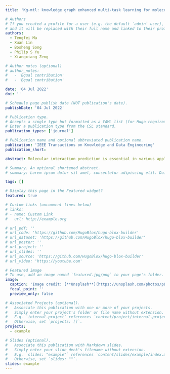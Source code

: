 ```yaml
---
title: 'Kg-mtl: knowledge graph enhanced multi-task learning for molecular interaction'

# Authors
# If you created a profile for a user (e.g. the default `admin` user), write the username (folder name) here
# and it will be replaced with their full name and linked to their profile.
authors:
  - Tengfei Ma
  - Xuan Lin
  - Bosheng Song
  - Philip S Yu 
  - Xiangxiang Zeng

# Author notes (optional)
# author_notes:
#   - 'Equal contribution'
#   - 'Equal contribution'

date: '04 Jul 2022'
doi: ''

# Schedule page publish date (NOT publication's date).
publishDate: '04 Jul 2022'

# Publication type.
# Accepts a single type but formatted as a YAML list (for Hugo requirements).
# Enter a publication type from the CSL standard.
publication_types: ['journal']

# Publication name and optional abbreviated publication name.
publication: 'IEEE Transactions on Knowledge and Data Engineering'
publication_short: 

abstract: Molecular interaction prediction is essential in various applications including drug discovery and material science. The problem becomes quite challenging when the interaction is represented by unmapped relationships in molecular networks, namely molecular interaction, because it easily suffers from (i) insufficient labeled data with many false-positive samples, and (ii) ignoring a large number of biological entities with rich information in the knowledge graph. Most of the existing methods cannot properly exploit the information of knowledge graph and molecule graph simultaneously. In this paper, we propose a large-scale K nowledge G raph enhanced M ulti- T ask L earning model, namely KG-MTL, which extracts the features from both knowledge graph and molecular graph in a synergistic way. Moreover, we design an effective Shared Unit that helps the model to jointly preserve the semantic relations of drug entity and the neighbor structures of the compound in both knowledge graph and molecular graph. Extensive experiments on four real-world datasets demonstrate that our proposed KG-MTL outperforms the state-of-the-art methods on two representative molecular interaction prediction tasks drug-target interaction prediction and compound-protein interaction prediction. The source code of KG-MTL is available at https://github.com/xzenglab/KG-MTL.

# Summary. An optional shortened abstract.
# summary: Lorem ipsum dolor sit amet, consectetur adipiscing elit. Duis posuere tellus ac convallis placerat. Proin tincidunt magna sed ex sollicitudin condimentum.

tags: []

# Display this page in the Featured widget?
featured: true

# Custom links (uncomment lines below)
# links:
# - name: Custom Link
#   url: http://example.org

# url_pdf: ''
# url_code: 'https://github.com/HugoBlox/hugo-blox-builder'
# url_dataset: 'https://github.com/HugoBlox/hugo-blox-builder'
# url_poster: ''
# url_project: ''
# url_slides: ''
# url_source: 'https://github.com/HugoBlox/hugo-blox-builder'
# url_video: 'https://youtube.com'

# Featured image
# To use, add an image named `featured.jpg/png` to your page's folder.
image:
  caption: 'Image credit: [**Unsplash**](https://unsplash.com/photos/pLCdAaMFLTE)'
  focal_point: ''
  preview_only: false

# Associated Projects (optional).
#   Associate this publication with one or more of your projects.
#   Simply enter your project's folder or file name without extension.
#   E.g. `internal-project` references `content/project/internal-project/index.md`.
#   Otherwise, set `projects: []`.
projects:
  - example

# Slides (optional).
#   Associate this publication with Markdown slides.
#   Simply enter your slide deck's filename without extension.
#   E.g. `slides: "example"` references `content/slides/example/index.md`.
#   Otherwise, set `slides: ""`.
slides: example
---
```

<!-- 
{{% callout note %}}
Click the _Cite_ button above to demo the feature to enable visitors to import publication metadata into their reference management software.
{{% /callout %}}

{{% callout note %}}
Create your slides in Markdown - click the _Slides_ button to check out the example.
{{% /callout %}}

Add the publication's **full text** or **supplementary notes** here. You can use rich formatting such as including [code, math, and images](https://docs.hugoblox.com/content/writing-markdown-latex/). -->
